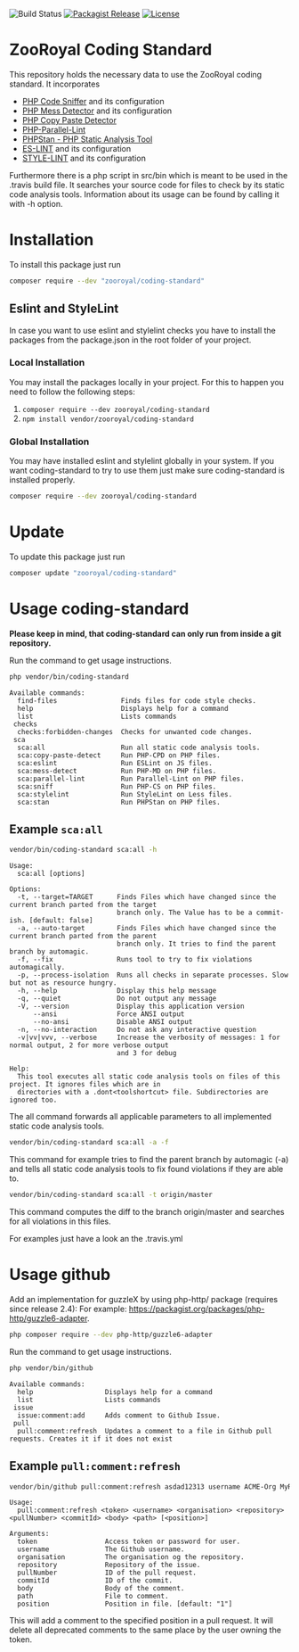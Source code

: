 
![Build Status](https://github.com/ZooRoyal/coding-standard/workflows/Continuous%20Integration/badge.svg?branch=master)
[![Packagist Release](https://img.shields.io/packagist/v/ZooRoyal/coding-standard.svg?longCache=true)](https://packagist.org/packages/zooroyal/coding-standard)
[![License](https://img.shields.io/packagist/l/ZooRoyal/coding-standard.svg?longCache=true)](/blob/master/LICENSE)


# ZooRoyal Coding Standard

This repository holds the necessary data to use the ZooRoyal coding standard. It incorporates
* [PHP Code Sniffer](https://github.com/squizlabs/PHP_CodeSniffer) and its configuration
* [PHP Mess Detector](https://github.com/phpmd/phpmd) and its configuration
* [PHP Copy Paste Detector](https://github.com/sebastianbergmann/phpcpd)
* [PHP-Parallel-Lint](https://github.com/JakubOnderka/PHP-Parallel-Lint)
* [PHPStan - PHP Static Analysis Tool](https://github.com/phpstan/phpstan)
* [ES-LINT](https://github.com/eslint/eslint) and its configuration
* [STYLE-LINT](https://github.com/stylelint/stylelint) and its configuration

Furthermore there is a php script in src/bin which is meant to be used in the .travis build file. It searches your source code for files to check by its static code analysis tools. Information about its usage can be found by calling it with -h option.

# Installation

To install this package just run

```bash
composer require --dev "zooroyal/coding-standard"
```

## Eslint and StyleLint

In case you want to use eslint and stylelint checks you have to install the packages from the package.json in the root folder of your project.

### Local Installation

You may install the packages locally in your project. For this to happen you need to follow the following  steps:

1. `composer require --dev zooroyal/coding-standard`
2. `npm install vendor/zooroyal/coding-standard`

### Global Installation

You may have installed eslint and stylelint globally in your system. If you want coding-standard to try to use them
 just make sure coding-standard is installed properly.

```bash
composer require --dev zooroyal/coding-standard
```

# Update

To update this package just run

```bash
composer update "zooroyal/coding-standard"
```

# Usage coding-standard

**Please keep in mind, that coding-standard can only run from inside a git 
repository.**

Run the command to get usage instructions. 
```bash
php vendor/bin/coding-standard
```
```
Available commands:
  find-files                Finds files for code style checks.
  help                      Displays help for a command
  list                      Lists commands
 checks
  checks:forbidden-changes  Checks for unwanted code changes.
 sca
  sca:all                   Run all static code analysis tools.
  sca:copy-paste-detect     Run PHP-CPD on PHP files.
  sca:eslint                Run ESLint on JS files.
  sca:mess-detect           Run PHP-MD on PHP files.
  sca:parallel-lint         Run Parallel-Lint on PHP files.
  sca:sniff                 Run PHP-CS on PHP files.
  sca:stylelint             Run StyleLint on Less files.
  sca:stan                  Run PHPStan on PHP files.
```

## Example `sca:all`

```bash
vendor/bin/coding-standard sca:all -h
```
```
Usage:
  sca:all [options]

Options:
  -t, --target=TARGET      Finds Files which have changed since the current branch parted from the target 
                           branch only. The Value has to be a commit-ish. [default: false]
  -a, --auto-target        Finds Files which have changed since the current branch parted from the parent 
                           branch only. It tries to find the parent branch by automagic.
  -f, --fix                Runs tool to try to fix violations automagically.
  -p, --process-isolation  Runs all checks in separate processes. Slow but not as resource hungry.
  -h, --help               Display this help message
  -q, --quiet              Do not output any message
  -V, --version            Display this application version
      --ansi               Force ANSI output
      --no-ansi            Disable ANSI output
  -n, --no-interaction     Do not ask any interactive question
  -v|vv|vvv, --verbose     Increase the verbosity of messages: 1 for normal output, 2 for more verbose output 
                           and 3 for debug

Help:
  This tool executes all static code analysis tools on files of this project. It ignores files which are in 
  directories with a .dont<toolshortcut> file. Subdirectories are ignored too.
```

The all command forwards all applicable parameters to all implemented static code analysis tools.

```bash
vendor/bin/coding-standard sca:all -a -f
```

This command for example tries to find the parent branch by automagic (-a) and tells all static code analysis 
tools to fix found violations if they are able to.

```bash
vendor/bin/coding-standard sca:all -t origin/master
```

This command computes the diff to the branch origin/master and searches for all violations in this files.

For examples just have a look an the .travis.yml

# Usage github

Add an implementation for guzzleX by using php-http/ package (requires since release 2.4): 
For example: https://packagist.org/packages/php-http/guzzle6-adapter.

```bash
php composer require --dev php-http/guzzle6-adapter
```


Run the command to get usage instructions. 
```bash
php vendor/bin/github
```
```
Available commands:
  help                  Displays help for a command
  list                  Lists commands
 issue
  issue:comment:add     Adds comment to Github Issue.
 pull
  pull:comment:refresh  Updates a comment to a file in Github pull requests. Creates it if it does not exist
```

## Example `pull:comment:refresh`

```bash
vendor/bin/github pull:comment:refresh asdad12313 username ACME-Org MyRepository 12341 as123asd "Hey Guys" "./myFile.txt" 1
```

```
Usage:
  pull:comment:refresh <token> <username> <organisation> <repository> <pullNumber> <commitId> <body> <path> [<position>]

Arguments:
  token                 Access token or password for user.
  username              The Github username.
  organisation          The organisation og the repository.
  repository            Repository of the issue.
  pullNumber            ID of the pull request.
  commitId              ID of the commit.
  body                  Body of the comment.
  path                  File to comment.
  position              Position in file. [default: "1"]
```

This will add a comment to the specified position in a pull request. It will delete all deprecated comments to the same 
place by the user owning the token.
